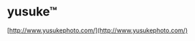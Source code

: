<!--
id: 25412176
link: http://tumblr.atmos.org/post/25412176/yusuke-tm
slug: yusuke-tm
date: Sun Feb 03 2008 10:42:31 GMT-0800 (PST)
publish: 2008-02-03
tags: 
title: yusuke™
-->


yusuke™
=======

[http://www.yusukephoto.com/](http://www.yusukephoto.com/)


